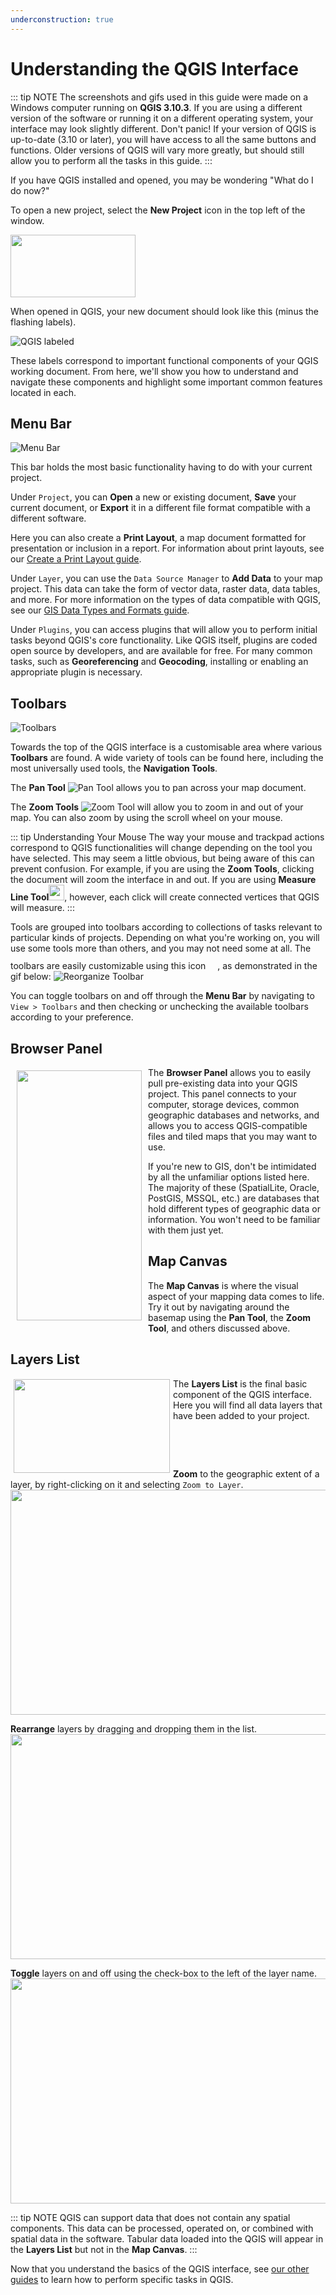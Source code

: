 ```yaml
---
underconstruction: true
---
```


# Understanding the QGIS Interface

::: tip NOTE
The screenshots and gifs used in this guide were made on a Windows computer running on **QGIS 3.10.3**. If you are using a different version of the software or running it on a different operating system, your interface may look slightly different. Don't panic! If your version of QGIS is up-to-date (3.10 or later), you will have access to all the same buttons and functions. Older versions of QGIS will vary more greatly, but should still allow you to perform all the tasks in this guide.
:::

If you have QGIS installed and opened, you may be wondering "What do I do now?"

To open a new project, select the **New Project** icon in the top left of the window.

<img src="../media/new-project.png" width="200" height="100" />

When opened in QGIS, your new document should look like this (minus the flashing labels).

![QGIS labeled](../media/1-qgis-labeled.gif)

These labels correspond to important functional components of your QGIS working document. From here, we'll show you how to understand and navigate these components and highlight some important common features located in each.

## Menu Bar

![Menu Bar](../media/1-menu-bar.jpg)

This bar holds the most basic functionality having to do with your current project. 

Under `Project`, you can **Open** a new or existing document, **Save** your current document, or **Export** it in a different file format compatible with a different software. 

Here you can also create a **Print Layout**, a map document formatted for presentation or inclusion in a report. For information about print layouts, see our [Create a Print Layout guide](https://geoservices.leventhalmap.org/cartinal/guides/print-layout.html). 

Under `Layer`, you can use the `Data Source Manager` to **Add Data** to your map project. This data can take the form of vector data, raster data, data tables, and more. For more information on the types of data compatible with QGIS, see our [GIS Data Types and Formats guide](https://geoservices.leventhalmap.org/cartinal/).

Under `Plugins`, you can access plugins that will allow you to perform initial tasks beyond QGIS's core functionality. Like QGIS itself, plugins are coded open source by developers, and are available for free. For many common tasks, such as **Georeferencing** and **Geocoding**, installing or enabling an appropriate plugin is necessary.

## Toolbars

![Toolbars](../media/1-toolbars.jpg)

Towards the top of the QGIS interface is a customisable area where various **Toolbars** are found. A wide variety of tools can be found here, including the most universally used tools, the **Navigation Tools**.

The **Pan Tool** ![Pan Tool](../media/1-pan-tool.jpg) allows you to pan across your map document.

The **Zoom Tools** ![Zoom Tool](../media/1-zoom-tools.jpg) will allow you to zoom in and out of your map. You can also zoom by using the scroll wheel on your mouse.

::: tip Understanding Your Mouse
The way your mouse and trackpad actions correspond to QGIS functionalities will change depending on the tool you have selected. This may seem a little obvious, but being aware of this can prevent confusion. 
For example, if you are using the **Zoom Tools**, clicking the document will zoom the interface in and out. If you are using **Measure Line Tool**<img src="../media/1-measure-tool.jpg" width="25" height="25" />, however, each click will create connected vertices that QGIS will measure. 
:::

Tools are grouped into toolbars according to collections of tasks relevant to particular kinds of projects. Depending on what you're working on, you will use some tools more than others, and you may not need some at all. The toolbars are easily customizable using this icon <img src="../media/1-toolbar-mover.jpg" width="15" height="25" />, as demonstrated in the gif below:
![Reorganize Toolbar](../media/1-reorganize-toolbar.gif)

You can toggle toolbars on and off through the **Menu Bar** by navigating to `View > Toolbars` and then checking or unchecking the available toolbars according to your preference.

## Browser Panel

<img src="../media/1-browser-panel.jpg" width="200" height="400"  ALIGN="left"  VSPACE="5" HSPACE="10" />

The **Browser Panel** allows you to easily pull pre-existing data into your QGIS project. This panel connects to your computer, storage devices, common geographic databases and networks, and allows you to access QGIS-compatible files and tiled maps that you may want to use.

If you're new to GIS, don't be intimidated by all the unfamiliar options listed here. The majority of these (SpatialLite, Oracle, PostGIS, MSSQL, etc.) are databases that hold different types of geographic data or information. You won't need to be familiar with them just yet.  

## Map Canvas
The **Map Canvas** is where the visual aspect of your mapping data comes to life. Try it out by navigating around the basemap using the **Pan Tool**, the **Zoom Tool**, and others discussed above.

## Layers List

<img src="../media/1-layer.jpg" width="250" height="150"  ALIGN="left"  VSPACE="1" HSPACE="5" />

The **Layers List** is the final basic component of the QGIS interface. Here you will find all data layers that have been added to your project. 

<p>&nbsp;</p>

<p>&nbsp;</p>

**Zoom** to the geographic extent of a layer, by right-clicking on it and selecting `Zoom to Layer`.
<img src="../media/1-zoom-to-layer.gif" width="600" height="360" />

**Rearrange** layers by dragging and dropping them in the list.
<img src="../media/1-reorder-layers.gif" width="600" height="360" />

**Toggle** layers on and off using the check-box to the left of the layer name. 
<img src="../media/1-toggle-layers.gif" width="600" height="360" /> 

::: tip NOTE
QGIS can support data that does not contain any spatial components. This data can be processed, operated on, or combined with spatial data in the software. Tabular data loaded into the QGIS will appear in the **Layers List** but not in the **Map Canvas**.
:::



Now that you understand the basics of the QGIS interface, see [our other guides](https://geoservices.leventhalmap.org/cartinal/) to learn how to perform specific tasks in QGIS.
